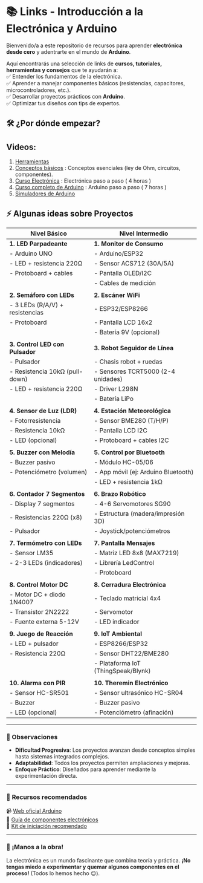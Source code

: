 
# 📚 **Links - Introducción a la Electrónica y Arduino**  

Bienvenido/a a este repositorio de recursos para aprender **electrónica desde cero** y adentrarte en el mundo de **Arduino**.  

Aquí encontrarás una selección de links de **cursos, tutoriales, herramientas y consejos** que te ayudarán a:  
✅ Entender los fundamentos de la electrónica.  
✅ Aprender a manejar componentes básicos (resistencias, capacitores, microcontroladores, etc.).  
✅ Desarrollar proyectos prácticos con **Arduino**.  
✅ Optimizar tus diseños con tips de expertos.  

## 🛠 **¿Por dónde empezar?** 
## Videos:
1. [Herramientas](https://github.com/fran-byte/Electronica-para-principiantes/blob/main/M%C3%B3dulo%201%20Herramientas.md)
2. [Conceptos básicos](https://github.com/fran-byte/Electronica-para-principiantes/blob/main/M%C3%B3dulo%202%20Conceptos%20b%C3%A1sicos.md) : Conceptos esenciales (ley de Ohm, circuitos, componentes). 
3. [Curso Electrónica](https://github.com/fran-byte/Electronica-para-principiantes/blob/main/M%C3%B3dulo%203%20Curso%20B%C3%A1sico%20de%20Electr%C3%B3nica.md) : Electrónica paso a paso ( 4 horas )   
4. [Curso completo de Arduino](https://github.com/fran-byte/Electronica-para-principiantes/blob/main/M%C3%B3dulo%204%20Arduino%20desde%20Cero.md) :  Arduino paso a paso ( 7 horas )  
5. [Simuladores de Arduino](https://github.com/fran-byte/Electronica-para-principiantes/blob/main/M%C3%B3dulo%205%20Simuladores%20de%20Arduino%20OnLine.md#-simuladores-de-arduino-online)


## **⚡ Algunas ideas sobre Proyectos**  

| Nivel Básico                      | Nivel Intermedio                     |
|-----------------------------------|--------------------------------------|
| **1. LED Parpadeante**            | **1. Monitor de Consumo**            |
| - Arduino UNO                     | - Arduino/ESP32                      |
| - LED + resistencia 220Ω          | - Sensor ACS712 (30A/5A)             |
| - Protoboard + cables             | - Pantalla OLED/I2C                  |
|                                   | - Cables de medición                 |
|                                   |                                      |
| **2. Semáforo con LEDs**          | **2. Escáner WiFi**                  |
| - 3 LEDs (R/A/V) + resistencias   | - ESP32/ESP8266                      |
| - Protoboard                      | - Pantalla LCD 16x2                  |
|                                   | - Batería 9V (opcional)              |
|                                   |                                      |
| **3. Control LED con Pulsador**   | **3. Robot Seguidor de Línea**       |
| - Pulsador                        | - Chasis robot + ruedas              |
| - Resistencia 10kΩ (pull-down)    | - Sensores TCRT5000 (2-4 unidades)   |
| - LED + resistencia 220Ω          | - Driver L298N                       |
|                                   | - Batería LiPo                       |
|                                   |                                      |
| **4. Sensor de Luz (LDR)**        | **4. Estación Meteorológica**        |
| - Fotorresistencia                | - Sensor BME280 (T/H/P)              |
| - Resistencia 10kΩ                | - Pantalla LCD I2C                   |
| - LED (opcional)                  | - Protoboard + cables I2C            |
|                                   |                                      |
| **5. Buzzer con Melodía**         | **5. Control por Bluetooth**         |
| - Buzzer pasivo                   | - Módulo HC-05/06                    |
| - Potenciómetro (volumen)         | - App móvil (ej: Arduino Bluetooth)  |
|                                   | - LED + resistencia 1kΩ              |
|                                   |                                      |
| **6. Contador 7 Segmentos**       | **6. Brazo Robótico**                |
| - Display 7 segmentos             | - 4-6 Servomotores SG90              |
| - Resistencias 220Ω (x8)          | - Estructura (madera/impresión 3D)   |
| - Pulsador                        | - Joystick/potenciómetros            |
|                                   |                                      |
| **7. Termómetro con LEDs**        | **7. Pantalla Mensajes**             |
| - Sensor LM35                     | - Matriz LED 8x8 (MAX7219)           |
| - 2-3 LEDs (indicadores)          | - Librería LedControl                |
|                                   | - Protoboard                         |
|                                   |                                      |
| **8. Control Motor DC**           | **8. Cerradura Electrónica**         |
| - Motor DC + diodo 1N4007         | - Teclado matricial 4x4              |
| - Transistor 2N2222               | - Servomotor                         |
| - Fuente externa 5-12V            | - LED indicador                      |
|                                   |                                      |
| **9. Juego de Reacción**          | **9. IoT Ambiental**                 |
| - LED + pulsador                  | - ESP8266/ESP32                      |
| - Resistencia 220Ω                | - Sensor DHT22/BME280                |
|                                   | - Plataforma IoT (ThingSpeak/Blynk)  |
|                                   |                                      |
| **10. Alarma con PIR**            | **10. Theremin Electrónico**         |
| - Sensor HC-SR501                 | - Sensor ultrasónico HC-SR04         |
| - Buzzer                          | - Buzzer pasivo                      |
| - LED (opcional)                  | - Potenciómetro (afinación)          |

---

### **📌 Observaciones**  
- **Dificultad Progresiva**: Los proyectos avanzan desde conceptos simples hasta sistemas integrados complejos.  
- **Adaptabilidad**: Todos los proyectos permiten ampliaciones y mejoras.  
- **Enfoque Práctico**: Diseñados para aprender mediante la experimentación directa.  

---


### 🔌 **Recursos recomendados**  
📹 [Web oficial Arduino](https://www.arduino.cc/)  
📖 [Guía de componentes electrónicos](https://www.globalwellpcba.com/es/componentes-de-pcb-una-guia-completa/)  
🛒 [Kit de iniciación recomendado](https://www.youtube.com/watch?v=WO8OYpB8deg) 

---

### 🚀 **¡Manos a la obra!**  
La electrónica es un mundo fascinante que combina teoría y práctica. **¡No tengas miedo a experimentar y quemar algunos componentes en el proceso!** (Todos lo hemos hecho 😉).  


